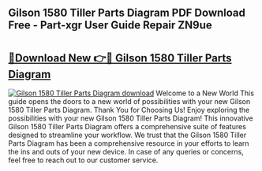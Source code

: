 ## Gilson 1580 Tiller Parts Diagram PDF Download Free - Part-xgr User Guide Repair ZN9ue

# <h2><a href="http://dfohty.blite.top/?on=Gilson+1580+Tiller+Parts+Diagram">🔗Download New 👉🔴 Gilson 1580 Tiller Parts Diagram</a></h2>

[![Gilson 1580 Tiller Parts Diagram download](https://i.imgur.com/lujVjoI.png)](http://dfohty.blite.top/?on=Gilson+1580+Tiller+Parts+Diagram)
Welcome to a New World This guide opens the doors to a new world of possibilities with your new Gilson 1580 Tiller Parts Diagram. Thank You for Choosing Us! Enjoy exploring the possibilities with your new Gilson 1580 Tiller Parts Diagram! This innovative Gilson 1580 Tiller Parts Diagram offers a comprehensive suite of features designed to streamline your workflow. We trust that the Gilson 1580 Tiller Parts Diagram has been a comprehensive resource in your efforts to learn the ins and outs of your new device. In case of any queries or concerns, feel free to reach out to our customer service.
